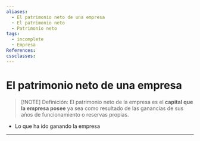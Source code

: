 ```yaml
---
aliases:
  - El patrimonio neto de una empresa
  - El patrimonio neto
  - Patrimonio neto
tags:
  - incomplete
  - Empresa
References: 
cssclasses:
---
```

# El patrimonio neto de una empresa

> [!NOTE] Definición: 
> El patrimonio neto de la empresa es el **capital que la empresa posee** ya sea como resultado de las ganancias de sus años de funcionamiento o reservas propias. 

+ Lo que ha ido ganando la empresa

***